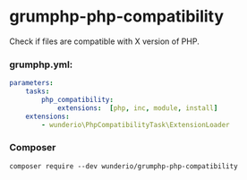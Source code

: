 # grumphp-php-compatibility

Check if files are compatible with X version of PHP.

### grumphp.yml:
````yml
parameters:
    tasks:
        php_compatibility:
            extensions:  [php, inc, module, install]
    extensions:
        - wunderio\PhpCompatibilityTask\ExtensionLoader
````

### Composer

``composer require --dev wunderio/grumphp-php-compatibility``
